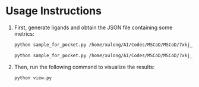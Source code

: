 # Usage Instructions

1. First, generate ligands and obtain the JSON file containing some metrics:
    ```bash
    python sample_for_pocket.py /home/xulong/AI/Codes/MSCoD/MSCoD/7xkj_gdp/7xkj_A_rec.pdb /home/xulong/AI/Codes/MSCoD/MSCoD/7xkj_gdp/7xkj_A_rec_7xkj_lig_gdp.sdf

    python sample_for_pocket.py /home/xulong/AI/Codes/MSCoD/MSCoD/7xkj_6ic/7xkj_A_rec.pdb /home/xulong/AI/Codes/MSCoD/MSCoD/7xkj_6ic/7xkj_A_rec_7xkj_lig_6ic.sdf
    ```

2. Then, run the following command to visualize the results:
    ```bash
    python view.py
    ```